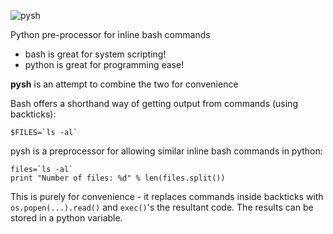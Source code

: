 ![pysh](http://www.forhadahmed.net/github/pysh-logo.png)

Python pre-processor for inline bash commands

* bash is great for system scripting! 
* python is great for programming ease!

**pysh** is an attempt to combine the two for convenience  

Bash offers a shorthand way of getting output from commands (using backticks):
    
    $FILES=`ls -al`

pysh is a preprocessor for allowing similar inline bash commands in python:

    files=`ls -al`
    print "Number of files: %d" % len(files.split())
    
This is purely for convenience - it replaces commands inside backticks with
`os.popen(...).read()` and `exec()`'s the resultant code.  The results
can be stored in a python variable.

